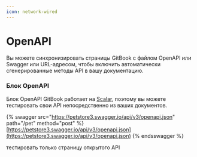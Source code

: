 ```yaml
---
icon: network-wired
---
```


# OpenAPI

Вы можете синхронизировать страницы GitBook с файлом OpenAPI или Swagger или URL-адресом, чтобы включить автоматически сгенерированные методы API в вашу документацию.

### Блок OpenAPI

Блок OpenAPI GitBook работает на [Scalar](https://scalar.com/), поэтому вы можете тестировать свои API непосредственно из ваших документов.

{% swagger src="https://petstore3.swagger.io/api/v3/openapi.json" path="/pet" method="post" %}
[https://petstore3.swagger.io/api/v3/openapi.json](https://petstore3.swagger.io/api/v3/openapi.json)
{% endsswagger %}

тестировать только страницу открытого API&#x20;
